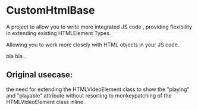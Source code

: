 # CustomHtmlBase

A project to allow you to write more integrated JS code , providing flexibility in extending existing HTMLElement Types.

Allowing you to work more closely with HTML objects in your JS code.

bla bla...


## Original usecase:

the need for extending the HTMLVideoElement class to show the "playing" and "playable" attribute without resorting to monkeypatching of the HTMLVideoElement class inline.

